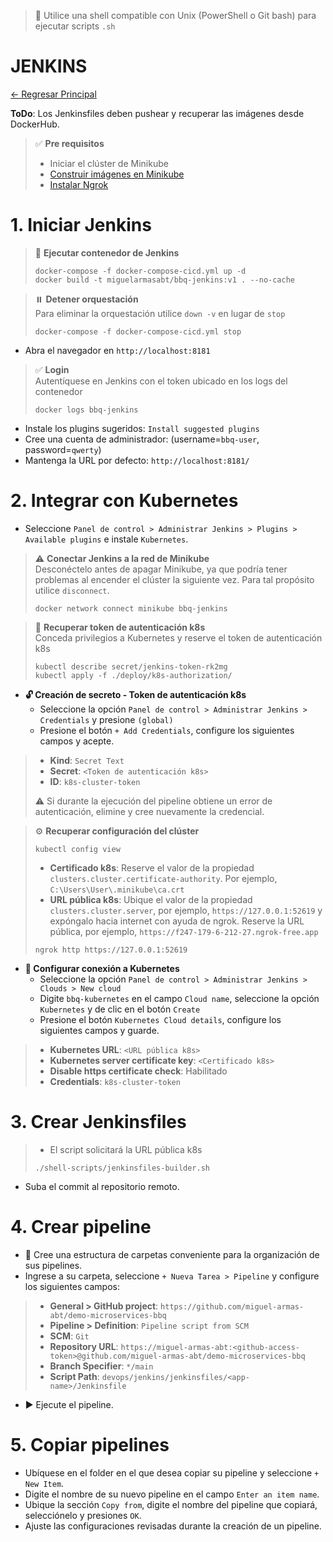 > 📌 Utilice una shell compatible con Unix (PowerShell o Git bash) para ejecutar scripts `.sh`

# JENKINS

[← Regresar Principal](./../../README.md)

**ToDo**: Los Jenkinsfiles deben pushear y recuperar las imágenes desde DockerHub.

> ✅ **Pre requisitos**
> - Iniciar el clúster de Minikube
> - [Construir imágenes en Minikube](./../k8s/README.md)
> - [Instalar Ngrok](./../../docs/info/installation/README.md)

# 1. Iniciar Jenkins
> 🔨 **Ejecutar contenedor de Jenkins**
> ```shell script 
> docker-compose -f docker-compose-cicd.yml up -d
> docker build -t miguelarmasabt/bbq-jenkins:v1 . --no-cache
> ```

> ⏸️️ **Detener orquestación**
> <br>Para eliminar la orquestación utilice `down -v` en lugar de `stop`
> ```shell script 
> docker-compose -f docker-compose-cicd.yml stop
> ```

- Abra el navegador en `http://localhost:8181`

> ✅ **Login**
> <br>Autentíquese en Jenkins con el token ubicado en los logs del contenedor
> ```shell script 
> docker logs bbq-jenkins
> ```

- Instale los plugins sugeridos: `Install suggested plugins`
- Cree una cuenta de administrador: (username=`bbq-user`, password=`qwerty`)
- Mantenga la URL por defecto: `http://localhost:8181/`

# 2. Integrar con Kubernetes
- Seleccione `Panel de control > Administrar Jenkins > Plugins > Available plugins` e instale `Kubernetes`.

> ⚠️ **Conectar Jenkins a la red de Minikube**
> <br>Desconéctelo antes de apagar Minikube, ya que podría tener problemas al encender el clúster la siguiente vez. 
> Para tal propósito utilice `disconnect`.
> ```shell script 
> docker network connect minikube bbq-jenkins
> ```

> 🔑 **Recuperar token de autenticación k8s**
> <br>Conceda privilegios a Kubernetes y reserve el token de autenticación k8s
> ```shell script 
> kubectl describe secret/jenkins-token-rk2mg
> kubectl apply -f ./deploy/k8s-authorization/
> ```

- **🔓 Creación de secreto - Token de autenticación k8s**
  - Seleccione la opción `Panel de control > Administrar Jenkins > Credentials` y presione `(global)`
  - Presione el botón `+ Add Credentials`, configure los siguientes campos y acepte.
> - **Kind**: `Secret Text`
> - **Secret**: `<Token de autenticación k8s>`
> - **ID**: `k8s-cluster-token`
> 
> ⚠️ Si durante la ejecución del pipeline obtiene un error de autenticación, elimine y cree nuevamente la credencial.

> ⚙️ **Recuperar configuración del clúster**
> ```shell script 
> kubectl config view
> ```
> - **Certificado k8s**: Reserve el valor de la propiedad `clusters.cluster.certificate-authority`. Por ejemplo, `C:\Users\User\.minikube\ca.crt` 
> - **URL pública k8s**: Ubique el valor de la propiedad `clusters.cluster.server`, por ejemplo, `https://127.0.0.1:52619` y 
> expóngalo hacia internet con ayuda de ngrok. Reserve la URL pública, por ejemplo, `https://f247-179-6-212-27.ngrok-free.app`
> ```shell script 
> ngrok http https://127.0.0.1:52619
> ```

- **🔧 Configurar conexión a Kubernetes**
  - Seleccione la opción `Panel de control > Administrar Jenkins > Clouds > New cloud`
  - Digite `bbq-kubernetes` en el campo `Cloud name`, seleccione la opción `Kubernetes` y de clic en el botón `Create`
  - Presione el botón `Kubernetes Cloud details`, configure los siguientes campos y guarde.
> - **Kubernetes URL**: `<URL pública k8s>`
> - **Kubernetes server certificate key**: `<Certificado k8s>`
> - **Disable https certificate check**: Habilitado
> - **Credentials**: `k8s-cluster-token`

# 3. Crear Jenkinsfiles
> - El script solicitará la URL pública k8s
> ```shell script
> ./shell-scripts/jenkinsfiles-builder.sh
> ```
- Suba el commit al repositorio remoto.

# 4. Crear pipeline
- 📂 Cree una estructura de carpetas conveniente para la organización de sus pipelines.
- Ingrese a su carpeta, seleccione `+ Nueva Tarea > Pipeline` y configure los siguientes campos:
> - **General > GitHub project**: `https://github.com/miguel-armas-abt/demo-microservices-bbq`
> - **Pipeline > Definition**: `Pipeline script from SCM`
> - **SCM**: `Git`
> - **Repository URL**: `https://miguel-armas-abt:<github-access-token>@github.com/miguel-armas-abt/demo-microservices-bbq`
> - **Branch Specifier**: `*/main`
> - **Script Path**: `devops/jenkins/jenkinsfiles/<app-name>/Jenkinsfile`
- ▶️ Ejecute el pipeline.

# 5. Copiar pipelines
- Ubíquese en el folder en el que desea copiar su pipeline y seleccione `+ New Item`.
- Digite el nombre de su nuevo pipeline en el campo `Enter an item name`.
- Ubique la sección `Copy from`, digite el nombre del pipeline que copiará, selecciónelo y presiones `OK`.
- Ajuste las configuraciones revisadas durante la creación de un pipeline.